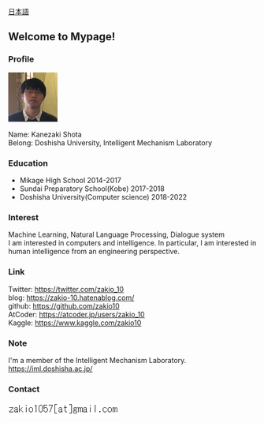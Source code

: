 <a href="/japanese">日本語</a>
## Welcome to Mypage!
### Profile
<img src="/images/profile.jpg" width="100" height="100">  

Name: Kanezaki Shota  
Belong: Doshisha University, Intelligent Mechanism Laboratory  

### Education
- Mikage High School 2014-2017
- Sundai Preparatory School(Kobe) 2017-2018
- Doshisha University(Computer science) 2018-2022

### Interest
Machine Learning, Natural Language Processing, Dialogue system  
I am interested in computers and intelligence. In particular, I am interested in human intelligence from an engineering perspective.

### Link
Twitter: <a href="https://twitter.com/zakio_10">https://twitter.com/zakio_10</a>  
blog: <a href="https://zakio-10.hatenablog.com/">https://zakio-10.hatenablog.com/</a>  
github: <a href="https://github.com/zakio10">https://github.com/zakio10</a>  
AtCoder: <a href="https://atcoder.jp/users/zakio_10">https://atcoder.jp/users/zakio_10</a>  
Kaggle: <a href="https://www.kaggle.com/zakio10">https://www.kaggle.com/zakio10</a>  

### Note
I'm a member of the Intelligent Mechanism Laboratory.  
<a href="https://iml.doshisha.ac.jp/">https://iml.doshisha.ac.jp/</a>  

### Contact
<img src="/images/email.png">
